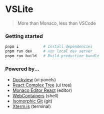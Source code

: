 # VSLite

> More than Monaco, less than VSCode

### Getting started

```sh
pnpm i           # Install dependencies
pnpm run dev     # Run local dev server
pnpm run build   # Build production bundle
```

### Powered by...

- [Dockview](https://dockview.dev) (ui panels)
- [React Complex Tree](https://rct.lukasbach.com) (ui tree)
- [Monaco Editor React](https://monaco-react.surenatoyan.com) (editor)
- [WebContainers](https://webcontainers.io) (shell)
- [Isomorphic Git](https://isomorphic-git.org/) (git)
- [Xterm.js](https://xtermjs.org) (terminal)
